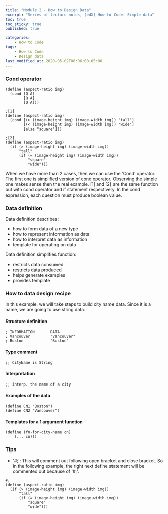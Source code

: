 ```yaml
---
title: "Module 2 - How to Design Data"
excerpt: "Series of lecture notes, [edX] How to Code: Simple data"
toc: true
toc_sticky: true
published: true

categories:
    - How to Code
tags:
    - How to Code
    - Design data
last_modified_at: 2020-05-02T08:06:00-05:00
---
```


### Cond operator 
```
(define (aspect-ratio img)
  (cond [Q A]
        [Q A]
        [Q A]))

;[1]
(define (aspect-ratio img)
  (cond [(> (image-height img) (image-width img)) "tall"]
        [(< (image-height img) (image-width img)) "wide"]
        [else "square"]))

;[2]
(define (aspect-ratio img)  
  (if (> (image-height img) (image-width img))
      "tall"
      (if (= (image-height img) (image-width img))
          "square"
          "wide")))
```
When we have more than 2 cases, then we can use the 'Cond' operator. The first one is simplified version of cond operator. Observing the simple one makes sense then the real example. [1] and [2] are the same function but with cond operator and if statement respectively. In the cond expression, each question must produce boolean value.


### Data definition
Data definition describes:
- how to form data of a new type
- how to represent information as data
- how to interpret data as information
- template for operating on data

Data definition simplifies function:
- restricts data consumed
- restricts data produced
- helps generate examples
- provides template


### How to data design recipe 
In this example, we will take steps to build city name data. Since it is a name, we are going to use string data. 
#### Structure definition 
```
; INFORMATION       DATA
; Vancouver         "Vancouver"
; Boston            "Boston"
```

#### Type comment 
```
;; CityName is String
```

#### Interpretation 
```
;; interp. the name of a city
```

#### Examples of the data
```
(define CN1 "Boston")
(define CN2 "Vancouver")
```

#### Templates for a 1 argument function
```
(define (fn-for-city-name cn)
    (... cn)))
```


### Tips 
- '#;': This will comment out following open bracket and close bracket. So in the following example, the right next define statement will be commented out because of '#;'.
```
#;
(define (aspect-ratio img)  
  (if (> (image-height img) (image-width img))
      "tall"
      (if (= (image-height img) (image-width img))
          "square"
          "wide")))
```
